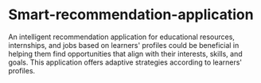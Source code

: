 # Smart-recommendation-application
An intelligent recommendation application for educational resources, internships, and jobs based on learners' profiles could be beneficial in helping them find opportunities that align with their interests, skills, and goals. This application offers adaptive strategies according to learners' profiles.
